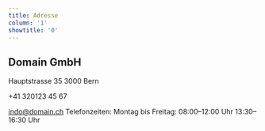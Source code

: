 ```yaml
---
title: Adresse
column: '1'
showtitle: '0'
---
```


## Domain GmbH

Hauptstrasse 35
3000 Bern

+41 320123 45 67

indo@domain.ch
Telefonzeiten:
Montag bis Freitag:
08:00–12:00 Uhr
13:30–16:30 Uhr
